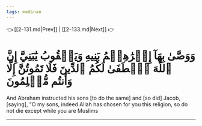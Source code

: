 ```yaml
---
tags: medinan
---
```


👈 [[2-131.md|Prev]] | [[2-133.md|Next]] 👉

# وَوَصَّىٰ بِهَآ إِبۡرَٰهِـۧمُ بَنِيهِ وَيَعۡقُوبُ يَٰبَنِيَّ إِنَّ ٱللَّهَ ٱصۡطَفَىٰ لَكُمُ ٱلدِّينَ فَلَا تَمُوتُنَّ إِلَّا وَأَنتُم مُّسۡلِمُونَ

And Abraham instructed his sons [to do the same] and [so did] Jacob, [saying], "O my sons, indeed Allah has chosen for you this religion, so do not die except while you are Muslims

---

